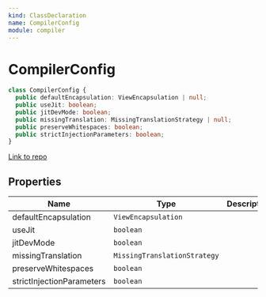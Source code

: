 ```yaml
---
kind: ClassDeclaration
name: CompilerConfig
module: compiler
---
```


# CompilerConfig

```ts
class CompilerConfig {
  public defaultEncapsulation: ViewEncapsulation | null;
  public useJit: boolean;
  public jitDevMode: boolean;
  public missingTranslation: MissingTranslationStrategy | null;
  public preserveWhitespaces: boolean;
  public strictInjectionParameters: boolean;
}
```

[Link to repo](https://github.com/timdeschryver/angular/blob/master/packages/compiler/src/config.ts#L12-L42)

## Properties

| Name                      | Type                         | Description |
| ------------------------- | ---------------------------- | ----------- |
| defaultEncapsulation      | `ViewEncapsulation`          |             |
| useJit                    | `boolean`                    |             |
| jitDevMode                | `boolean`                    |             |
| missingTranslation        | `MissingTranslationStrategy` |             |
| preserveWhitespaces       | `boolean`                    |             |
| strictInjectionParameters | `boolean`                    |             |
